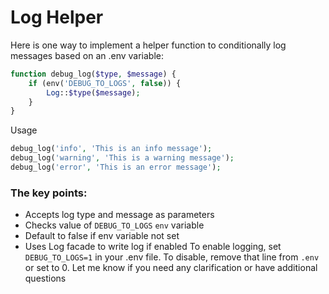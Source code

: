 # Log Helper

Here is one way to implement a helper function to conditionally log messages based on an .env variable:

```php
function debug_log($type, $message) {
    if (env('DEBUG_TO_LOGS', false)) {
        Log::$type($message);
    }
}
```

Usage

```php
debug_log('info', 'This is an info message');
debug_log('warning', 'This is a warning message');
debug_log('error', 'This is an error message');
```

### The key points:
- Accepts log type and message as parameters
- Checks value of `DEBUG_TO_LOGS` `env` variable
- Default to false if env variable not set
- Uses Log facade to write log if enabled
To enable logging, set `DEBUG_TO_LOGS=1` in your .env file.
To disable, remove that line from `.env` or set to 0.
Let me know if you need any clarification or have additional questions
